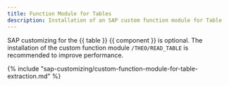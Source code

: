 ```yaml
---
title: Function Module for Tables
description: Installation of an SAP custom function module for Table
---
```


SAP customizing for the {{ table }} {{ component }} is optional. 
The installation of the custom function module `/THEO/READ_TABLE` is recommended to improve performance.

{% include "sap-customizing/custom-function-module-for-table-extraction.md"  %}


